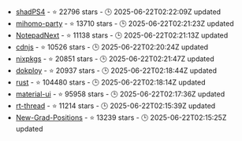 - [shadPS4](https://github.com/shadps4-emu/shadPS4) - ⭐ 22796 stars - 🕒 2025-06-22T02:22:09Z updated
- [mihomo-party](https://github.com/mihomo-party-org/mihomo-party) - ⭐ 13710 stars - 🕒 2025-06-22T02:21:23Z updated
- [NotepadNext](https://github.com/dail8859/NotepadNext) - ⭐ 11138 stars - 🕒 2025-06-22T02:21:13Z updated
- [cdnjs](https://github.com/cdnjs/cdnjs) - ⭐ 10526 stars - 🕒 2025-06-22T02:20:24Z updated
- [nixpkgs](https://github.com/NixOS/nixpkgs) - ⭐ 20851 stars - 🕒 2025-06-22T02:21:47Z updated
- [dokploy](https://github.com/Dokploy/dokploy) - ⭐ 20937 stars - 🕒 2025-06-22T02:18:44Z updated
- [rust](https://github.com/rust-lang/rust) - ⭐ 104480 stars - 🕒 2025-06-22T02:18:14Z updated
- [material-ui](https://github.com/mui/material-ui) - ⭐ 95958 stars - 🕒 2025-06-22T02:17:36Z updated
- [rt-thread](https://github.com/RT-Thread/rt-thread) - ⭐ 11214 stars - 🕒 2025-06-22T02:15:39Z updated
- [New-Grad-Positions](https://github.com/SimplifyJobs/New-Grad-Positions) - ⭐ 13239 stars - 🕒 2025-06-22T02:15:25Z updated
